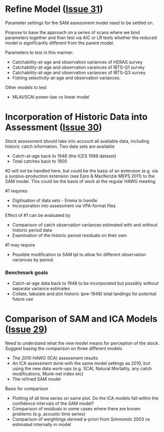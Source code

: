 # Refine Model ([Issue 31](https://code.google.com/p/hawg/issues/detail?id=31)) #
Parameter settings for the SAM assessment model need to be settled on.

Propose to base the approach on a series of scans where we bind parameters together and then test via AIC or LR tests whether the reduced model is significantly different from the parent model.

Parameters to test in this manner:
  * Catchability-at-age and observation variances of HERAS survey
  * Catchability-at-age and observation varainces of IBTS-Q1 survey
  * Catchability-at-age and observation variances of IBTS-Q3 survey
  * Fishing selectivity-at-age and observation variances.

Other models to test
  * MLAI/SCAI power-law vs linear model

# Incorporation of Historic Data into Assessment ([Issue 30](https://code.google.com/p/hawg/issues/detail?id=30)) #

Stock assessment should take into account all available data, including historic catch information. Two data sets are available
  * Catch-at-age back to 1948 (the ICES 1998 dataset)
  * Total catches back to 1900

#2 will not be handled here, but could be the basis of an extension (e.g. via a surplus-production extension (see Eero & MacKenzie MEPS 2011) to the SAM model. This could be the basis of work at the regular HAWG meeting

#1 requires
  * Digitisation of data sets - Emma to handle
  * Incorporation into assessment via VPA-format files

Effect of #1 can be evaluated by
  * Comparison of catch observation variances estimated with and without historic period data
  * Examination of the historic period residuals on their own

#1 may require
  * Possible modification to SAM tpl to allow for different observation variances by period.

### Benchmark goals ###
  * Catch-at-age data back to 1948 to be incorporated but possibly without separate variance estimates
  * Collate, tabulate and plot historic (pre-1948) total landings for potential future use


# Comparison of SAM and ICA Models ([Issue 29](https://code.google.com/p/hawg/issues/detail?id=29)) #
Need to understand what the new model means for perception of the stock. Suggest basing the comparison on three different models

  * The 2010 HAWG (ICA) assessment results
  * An ICA assessment done with the same model settings as 2010, but using the new data work-ups (e.g. SCAI, Natural Mortality, any catch modifications, Munk-net index etc)
  * The refined SAM model

Basis for comparison
  * Plotting of all time series on same plot. Do the ICA models fall within the confidence intervals of the SAM model?
  * Comparison of residuals in some cases where there are known problems (e.g. acoustic time series)
  * Comparison of weightings derived a-priori from Simmonds 2003 vs estimated internally in model
